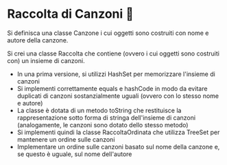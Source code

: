 # Raccolta di Canzoni 🛵

Si definisca una classe Canzone i cui oggetti sono costruiti con
nome e autore della canzone.

Si crei una classe Raccolta che contiene (ovvero i cui oggetti sono
costruiti con) un insieme di canzoni.

- In una prima versione, si utilizzi HashSet per memorizzare l'insieme di
  canzoni
- Si implementi correttamente equals e hashCode in modo da evitare
  duplicati di canzoni sostanzialmente uguali (ovvero con lo stesso nome
  e autore)
- La classe è dotata di un metodo toString che restituisce la
  rappresentazione sotto forma di stringa dell'insieme di canzoni
  (analogamente, le canzoni sono dotato dello stesso metodo)
- Si implementi quindi la classe RaccoltaOrdinata che utilizza TreeSet
  per mantenere un ordine sulle canzoni
- Implementare un ordine sulle canzoni basato sul nome della canzone
  e, se questo è uguale, sul nome dell'autore